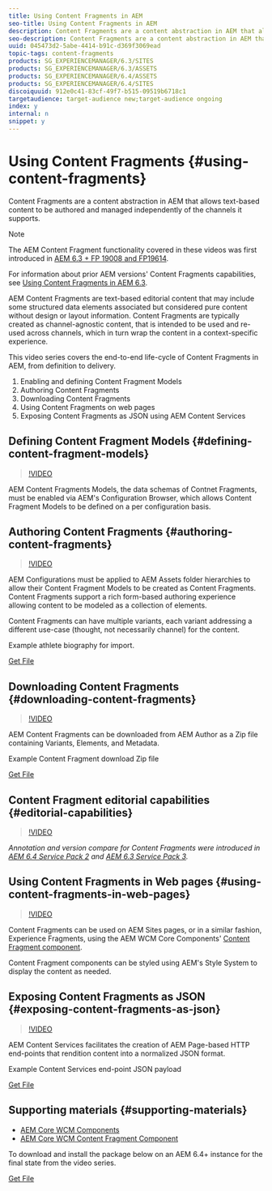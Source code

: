 ```yaml
---
title: Using Content Fragments in AEM
seo-title: Using Content Fragments in AEM
description: Content Fragments are a content abstraction in AEM that allows text-based content to be authored and managed independently of the channels it supports. 
seo-description: Content Fragments are a content abstraction in AEM that allows text-based content to be authored and managed independently of the channels it supports. 
uuid: 045473d2-5abe-4414-b91c-d369f3069ead
topic-tags: content-fragments
products: SG_EXPERIENCEMANAGER/6.3/SITES
products: SG_EXPERIENCEMANAGER/6.3/ASSETS
products: SG_EXPERIENCEMANAGER/6.4/ASSETS
products: SG_EXPERIENCEMANAGER/6.4/SITES
discoiquuid: 912e0c41-83cf-49f7-b515-09519b6718c1
targetaudience: target-audience new;target-audience ongoing
index: y
internal: n
snippet: y
---
```


# Using Content Fragments {#using-content-fragments}

Content Fragments are a content abstraction in AEM that allows text-based content to be authored and managed independently of the channels it supports.

>[!NOTE]
>
>The AEM Content Fragment functionality covered in these videos was first introduced in [AEM 6.3 + FP 19008 and FP19614](/content/help/en/experience-manager/6-3/release-notes/content-services-fragments-featurepack). 
>
>For information about prior AEM versions' Content Fragments capabilities, see [Using Content Fragments in AEM 6.3](../../sites/using/content-fragments-feature-video-use/aem-63.md).

AEM Content Fragments are text-based editorial content that may include some structured data elements associated but considered pure content without design or layout information. Content Fragments are typically created as channel-agnostic content, that is intended to be used and re-used across channels, which in turn wrap the content in a context-specific experience.

This video series covers the end-to-end life-cycle of Content Fragments in AEM, from definition to delivery.

1. Enabling and defining Content Fragment Models
1. Authoring Content Fragments
1. Downloading Content Fragments
1. Using Content Fragments on web pages
1. Exposing Content Fragments as JSON using AEM Content Services

## Defining Content Fragment Models {#defining-content-fragment-models}

>[!VIDEO](https://video.tv.adobe.com/v/22452/?quality=12)

AEM Content Fragments Models, the data schemas of Contnet Fragments, must be enabled via AEM's Configuration Browser, which allows Content Fragment Models to be defined on a per configuration basis.

## Authoring Content Fragments {#authoring-content-fragments}

>[!VIDEO](https://video.tv.adobe.com/v/22451/?quality=12)

AEM Configurations must be applied to AEM Assets folder hierarchies to allow their Content Fragment Models to be created as Content Fragments. Content Fragments support a rich form-based authoring experience allowing content to be modeled as a collection of elements.

Content Fragments can have multiple variants, each variant addressing a different use-case (thought, not necessarily channel) for the content.

Example athlete biography for import.

[Get File](assets/sandra-sprient-bio.txt)

## Downloading Content Fragments {#downloading-content-fragments}

>[!VIDEO](https://video.tv.adobe.com/v/22450/?quality=12)

AEM Content Fragments can be downloaded from AEM Author as a Zip file containing Variants, Elements, and Metadata.

Example Content Fragment download Zip file

[Get File](assets/daniel_schreder.zip)

## Content Fragment editorial capabilities {#editorial-capabilities}

>[!VIDEO](https://video.tv.adobe.com/v/25891/?quality=12)

*Annotation and version compare for Content Fragments were introduced in [AEM 6.4 Service Pack 2](https://helpx.adobe.com/experience-manager/aem-releases-updates.html) and [AEM 6.3 Service Pack 3](https://helpx.adobe.com/experience-manager/6-3/release-notes/sp3-release-notes.html).*

## Using Content Fragments in Web pages {#using-content-fragments-in-web-pages}

>[!VIDEO](https://video.tv.adobe.com/v/22449/?quality=12)

Content Fragments can be used on AEM Sites pages, or in a similar fashion, Experience Fragments, using the AEM WCM Core Components' [Content Fragment component](https://github.com/Adobe-Marketing-Cloud/aem-core-wcm-components/tree/master/extension/contentfragment/content/src/content/jcr_root/apps/core/wcm/extension/components/contentfragment/v1/contentfragment).

Content Fragment components can be styled using AEM's Style System to display the content as needed.

## Exposing Content Fragments as JSON {#exposing-content-fragments-as-json}

>[!VIDEO](https://video.tv.adobe.com/v/22448/?quality=12)

AEM Content Services facilitates the creation of AEM Page-based HTTP end-points that rendition content into a normalized JSON format.

Example Content Services end-point JSON payload

[Get File](assets/athletes.json)

## Supporting materials {#supporting-materials}

* [AEM Core WCM Components](https://github.com/Adobe-Marketing-Cloud/aem-core-wcm-components)
* [AEM Core WCM Content Fragment Component](https://github.com/Adobe-Marketing-Cloud/aem-core-wcm-components/tree/master/extension/contentfragment/content/src/content/jcr_root/apps/core/wcm/extension/components/contentfragment/v1/contentfragment)

To download and install the package below on an AEM 6.4+ instance for the final state from the video series.

[Get File](assets/aem_demo_fluid-experiencescontent-fragments-100.zip)
